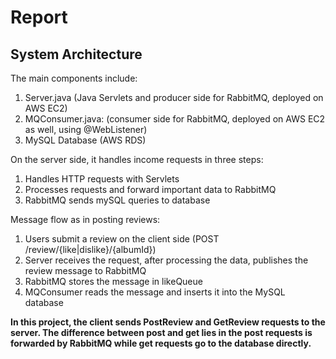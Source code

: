 # Report

## System Architecture

The main components include:

1. Server.java (Java Servlets and producer side for RabbitMQ, deployed on AWS EC2)
2. MQConsumer.java: (consumer side for RabbitMQ, deployed on AWS EC2 as well, using @WebListener)
3. MySQL Database (AWS RDS)

On the server side, it handles income requests in three steps:

1. Handles HTTP requests with Servlets
2. Processes requests and forward important data to RabbitMQ
3. RabbitMQ sends mySQL queries to database

Message flow as in posting reviews:
1. Users submit a review on the client side (POST /review/{like|dislike}/{albumId})
2. Server receives the request, after processing the data, publishes the review message to RabbitMQ
3. RabbitMQ stores the message in likeQueue
4. MQConsumer reads the message and inserts it into the MySQL database

**In this project, the client sends PostReview and GetReview requests to the server. The difference between post and get lies in the post requests is forwarded by RabbitMQ while get requests go to the database directly.**